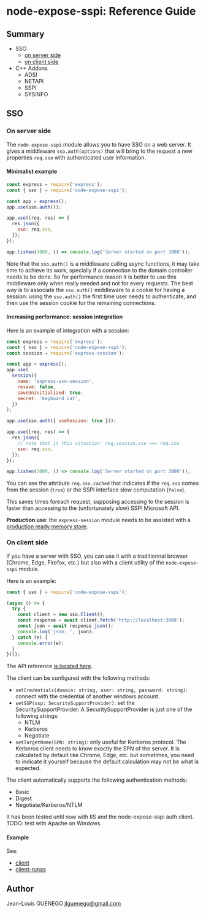 # node-expose-sspi: Reference Guide

## Summary

- SSO
  - [on server side](#On-server-side)
  - [on client side](#On-client-side)
- C++ Addons
  - ADSI
  - NETAPI
  - SSPI
  - SYSINFO

## SSO

### On server side

The `node-expose-sspi` module allows you to have SSO on a web server. It gives a
middleware `sso.auth(options)` that will bring to the request a new properties
`req.sso` with authenticated user information.

#### Minimalist example

```js
const express = require('express');
const { sso } = require('node-expose-sspi');

const app = express();
app.use(sso.auth());

app.use((req, res) => {
  res.json({
    sso: req.sso,
  });
});

app.listen(3000, () => console.log('Server started on port 3000'));
```

Note that the `sso.auth()` is a middleware calling async functions, it may take
time to achieve its work, specially if a connection to the domain controller
needs to be done. So for performance reason it is better to use this middleware
only when really needed and not for every requests. The best way is to associate
the `sso.auth()` middleware to a cookie for having a session: using the
`sso.auth()` the first time user needs to authenticate, and then use the session
cookie for the remaining connections.

#### Increasing performance: session integration

Here is an example of integration with a session:

```js
const express = require('express');
const { sso } = require('node-expose-sspi');
const session = require('express-session');

const app = express();
app.use(
  session({
    name: 'express-sso-session',
    resave: false,
    saveUninitialized: true,
    secret: 'keyboard cat',
  })
);

app.use(sso.auth({ useSession: true }));

app.use((req, res) => {
  res.json({
    // note that in this situation: req.session.sso === req.sso
    sso: req.sso,
  });
});

app.listen(3000, () => console.log('Server started on port 3000'));
```

You can see the attribute `req.sso.cached` that indicates if the `req.sso` comes
from the session (`true`) or the SSPI interface slow computation (`false`).

This saves times foreach request, supposing accessing to the session is faster
than accessing to the (unfortunately slow) SSPI Microsoft API.

**Production use**: the `express-session` module needs to be assisted with a
[production ready memory store](https://github.com/expressjs/session#compatible-session-stores).

### On client side

If you have a server with SSO, you can use it with a traditionnal browser
(Chrome, Edge, Firefox, etc.) but also with a client utility of the
`node-expose-sspi` module.

Here is an example:

```js
const { sso } = require('node-expose-sspi');

(async () => {
  try {
    const client = new sso.Client();
    const response = await client.fetch('http://localhost:3000');
    const json = await response.json();
    console.log('json: ', json);
  } catch (e) {
    console.error(e);
  }
})();
```

The API reference [is located here](../api/classes/_src_sso_client_.client.md).

The client can be configured with the following methods:

- `setCredentials(domain: string, user: string, password: string)`: connect with
  the credential of another windows account.
- `setSSP(ssp: SecuritySupportProvider)`: set the SecuritySupportProvider. A
  SecuritySupportProvider is just one of the following strings:
  - NTLM
  - Kerberos
  - Negotiate
- `setTargetName(SPN: string)`: only useful for Kerberos protocol. The Kerberos
  client needs to know exactly the SPN of the server. It is calculated by
  default like Chrome, Edge, etc. but sometimes, you need to indicate it
  yourself because the default calculation may not be what is expected.

The client automatically supports the following authentication methods:

- Basic
- Digest
- Negotiate/Kerberos/NTLM

It has been tested until now with IIS and the node-expose-sspi auth client.
TODO: test with Apache on Windows.

#### Example

See:

- [client](../../examples/client)
- [client-runas](../../examples/client-runas)

## Author

Jean-Louis GUENEGO <jlguenego@gmail.com>
